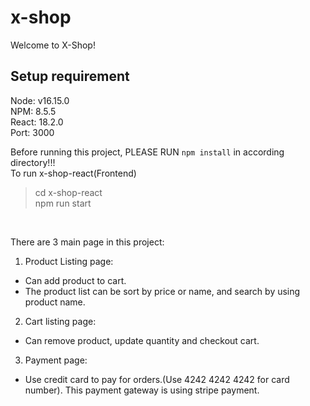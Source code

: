 # x-shop
Welcome to X-Shop!

## Setup requirement<br>
Node: v16.15.0<br>
NPM: 8.5.5<br>
React: 18.2.0<br>
Port: 3000

Before running this project, PLEASE RUN `npm install` in according directory!!!<br>
To run x-shop-react(Frontend)<br>
>cd x-shop-react<br>
>npm run start<br>
<br>

There are 3 main page in this project:
1. Product Listing page: 
- Can add product to cart.
- The product list can be sort by price or name, and search by using product name.

2. Cart listing page:
- Can remove product, update quantity and checkout cart.

3. Payment page:
- Use credit card to pay for orders.(Use 4242 4242 4242 for card number). This payment gateway is using stripe payment.
